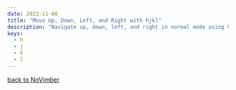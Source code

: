 ```yaml
---
date: 2022-11-08
title: "Move Up, Down, Left, and Right with hjkl"
description: "Navigate up, down, left, and right in normal mode using Vim’s homerow letters."
keys:
  - h
  - j
  - k
  - l
---
```


[back to NoVimber](../)

